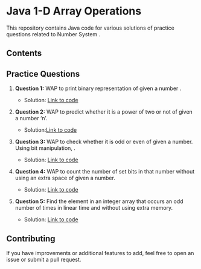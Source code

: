 # Java 1-D Array Operations

This repository contains Java code for various solutions of practice questions related to Number System .

## Contents

## Practice Questions

1. **Question 1:** WAP to print binary representation of given a number .
   - Solution: [Link to code](https://github.com/adityaprajapati10/DSA-Java/blob/main/Number%20System/Ques01.java)

2. **Question 2:** WAP to predict whether it is a power of two or not of given a number ‘n’. 
   - Solution:[Link to code](https://github.com/adityaprajapati10/DSA-Java/blob/main/Number%20System/Ques02.java)

3. **Question 3:** WAP to check whether it is odd or even of given a number. Using bit manipulation, .
   - Solution: [Link to code](https://github.com/adityaprajapati10/DSA-Java/blob/main/Number%20System/Ques03Optimize.java)

4. **Question 4:** WAP to count the number of set bits in that number without using an extra space of given a number.
   - Solution: [Link to code](https://github.com/adityaprajapati10/DSA-Java/blob/main/Number%20System/Ques04.java)

5. **Question 5:** Find the element in an integer array that occurs an odd number of times in linear time and without using extra memory.
   - Solution: [Link to code](https://github.com/adityaprajapati10/DSA-Java/blob/main/Number%20System/Ques05.java)

## Contributing

If you have improvements or additional features to add, feel free to open an issue or submit a pull request.

